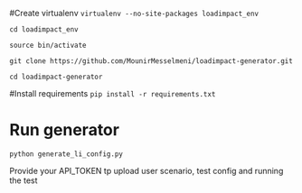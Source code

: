 #Create virtualenv
`virtualenv --no-site-packages loadimpact_env`

`cd loadimpact_env`

`source bin/activate`

`git clone https://github.com/MounirMesselmeni/loadimpact-generator.git`

`cd loadimpact-generator`

#Install requirements
`pip install -r requirements.txt`

# Run generator
`python generate_li_config.py`

Provide your API_TOKEN tp upload user scenario, test config and running the test
